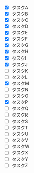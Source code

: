 - [x] タスクA
- [x] タスクB
- [x] タスクC
- [x] タスクD
- [x] タスクE
- [x] タスクF
- [x] タスクG
- [x] タスクH
- [x] タスクI
- [x] タスクJ
- [ ] タスクK
- [ ] タスクL
- [x] タスクM
- [ ] タスクN
- [ ] タスクO
- [x] タスクP
- [ ] タスクQ
- [ ] タスクR
- [ ] タスクS
- [ ] タスクT
- [ ] タスクU
- [ ] タスクV
- [ ] タスクW
- [ ] タスクX
- [ ] タスクY
- [ ] タスクZ
